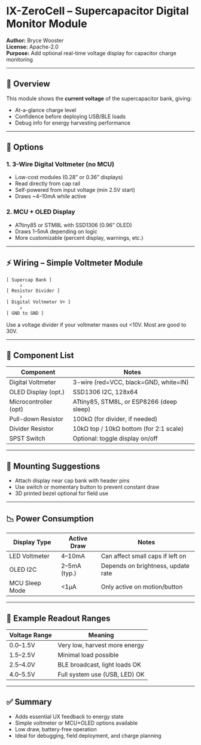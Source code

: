 # IX-ZeroCell – Supercapacitor Digital Monitor Module

**Author:** Bryce Wooster  
**License:** Apache-2.0  
**Purpose:** Add optional real-time voltage display for capacitor charge monitoring

---

## 🔋 Overview

This module shows the **current voltage** of the supercapacitor bank, giving:

- At-a-glance charge level  
- Confidence before deploying USB/BLE loads  
- Debug info for energy harvesting performance

---

## 🧠 Options

### 1. **3-Wire Digital Voltmeter (no MCU)**
- Low-cost modules (0.28” or 0.36” displays)  
- Read directly from cap rail  
- Self-powered from input voltage (min 2.5V start)  
- Draws ~4–10mA while active

### 2. **MCU + OLED Display**
- ATtiny85 or STM8L with SSD1306 (0.96” OLED)  
- Draws 1–5mA depending on logic  
- More customizable (percent display, warnings, etc.)

---

## ⚡ Wiring – Simple Voltmeter Module

```txt
[ Supercap Bank ]
     ↓
[ Resistor Divider ]
     ↓
[ Digital Voltmeter V+ ]
     ↓
[ GND to GND ]
```

Use a voltage divider if your voltmeter maxes out <10V. Most are good to 30V.

---

## 🧱 Component List

| Component            | Notes                               |
|----------------------|--------------------------------------|
| Digital Voltmeter    | 3-wire (red=VCC, black=GND, white=IN)  
| OLED Display (opt.)  | SSD1306 I2C, 128x64                  |
| Microcontroller (opt)| ATtiny85, STM8L, or ESP8266 (deep sleep)  
| Pull-down Resistor   | 100kΩ (for divider, if needed)       |
| Divider Resistor     | 10kΩ top / 10kΩ bottom (for 2:1 scale)  
| SPST Switch          | Optional: toggle display on/off      |

---

## 📐 Mounting Suggestions

- Attach display near cap bank with header pins  
- Use switch or momentary button to prevent constant draw  
- 3D printed bezel optional for field use  

---

## 📉 Power Consumption

| Display Type     | Active Draw   | Notes                          |
|------------------|----------------|--------------------------------|
| LED Voltmeter    | 4–10mA         | Can affect small caps if left on  
| OLED I2C         | 2–5mA (typ.)   | Depends on brightness, update rate  
| MCU Sleep Mode   | <1µA           | Only active on motion/button  

---

## 🔋 Example Readout Ranges

| Voltage Range     | Meaning                          |
|-------------------|----------------------------------|
| 0.0–1.5V          | Very low, harvest more energy     |
| 1.5–2.5V          | Minimal load possible             |
| 2.5–4.0V          | BLE broadcast, light loads OK     |
| 4.0–5.5V          | Full system use (USB, LED) OK     |

---

## ✅ Summary

- Adds essential UX feedback to energy state  
- Simple voltmeter or MCU+OLED options available  
- Low draw, battery-free operation  
- Ideal for debugging, field deployment, and charge planning  

